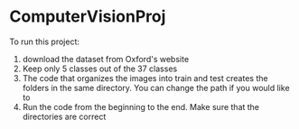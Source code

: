 # ComputerVisionProj
To run this project:
1. download the dataset from Oxford's website
2. Keep only 5 classes out of the 37 classes
3. The code that organizes the images into train and test creates the folders in the same directory. You can change the path if you would like to
4. Run the code from the beginning to the end. Make sure that the directories are correct
